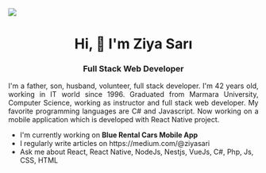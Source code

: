 <img src="https://github.com/ziya3435/ziya3435/blob/main/banner.jpg?raw=true">

<h1 align="center">Hi, 👋 I'm Ziya Sarı</h1>

<h3 align="center">Full Stack Web Developer</h3>

<p align="justify">I'm a father, son, husband, volunteer, full stack developer. I'm 42 years old, working in IT world since 1996. Graduated from Marmara University, Computer Science, working as instructor and full stack web developer. My favorite programming languages are C# and Javascript. Now working on a mobile application which is developed with React Native project.</p>

<ul>
  <li>I'm currently working on <b>Blue Rental Cars Mobile App</b></li>
  <li>I regularly write articles on https://medium.com/@ziyasari</li>
  <li>Ask me about React, React Native, NodeJs, Nestjs, VueJs, C#, Php, Js, CSS, HTML</li>
</ul>
